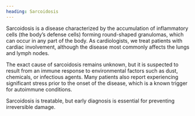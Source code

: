 ```yaml
---
heading: Sarcoidosis
---
```


Sarcoidosis is a disease characterized by the accumulation of inflammatory cells (the body’s defense cells) forming round-shaped granulomas, which can occur in any part of the body.
As cardiologists, we treat patients with cardiac involvement, although the disease most commonly affects the lungs and lymph nodes.

The exact cause of sarcoidosis remains unknown, but it is suspected to result from an immune response to environmental factors such as dust, chemicals, or infectious agents.
Many patients also report experiencing significant stress prior to the onset of the disease, which is a known trigger for autoimmune conditions.

Sarcoidosis is treatable, but early diagnosis is essential for preventing irreversible damage.
